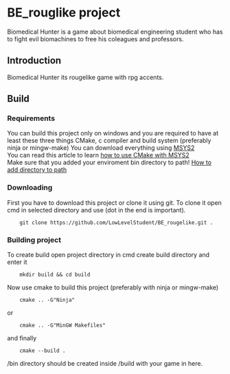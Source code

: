# BE_rouglike project
Biomedical Hunter is a game about biomedical engineering student who has to fight evil biomachines to free his coleagues and professors.

## Introduction

Biomedical Hunter its rougelike game with rpg accents.

## Build

### Requirements
You can build this project only on windows and you are required to have at least these three things 
CMake, c compiler and build system (preferably ninja or mingw-make)
You can download everything using [MSYS2](https://www.msys2.org/)  
You can read this article to learn [how to use CMake with MSYS2](https://www.msys2.org/docs/cmake/)  
Make sure that you added your enviroment bin directory to path! [How to add directory to path](https://stackoverflow.com/questions/44272416/how-to-add-a-folder-to-path-environment-variable-in-windows-10-with-screensho)

### Downloading
First you have to download this project or clone it using git. 
To clone it open cmd in selected directory and use (dot in the end is important).
```console
    git clone https://github.com/LowLevelStudent/BE_rougelike.git .
```

### Building project
To create build open project directory in cmd create build directory and enter it 
```console
    mkdir build && cd build
```

Now use cmake to build this project (preferably with ninja or mingw-make)
```console
    cmake .. -G"Ninja"
```
or
```console
    cmake .. -G"MinGW Makefiles"
```
and finally
```console
    cmake --build .
```
/bin directory should be created inside /build with your game in here.
